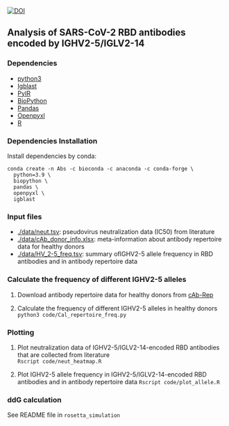 [![DOI](https://zenodo.org/badge/492647805.svg)](https://zenodo.org/badge/latestdoi/492647805)

## Analysis of SARS-CoV-2 RBD antibodies encoded by IGHV2-5/IGLV2-14

### Dependencies
* [python3](https://www.python.org/downloads/)
* [Igblast](https://github.com/ncbi/igblast)
* [PyIR](https://github.com/crowelab/PyIR)
* [BioPython](https://github.com/biopython/biopython)
* [Pandas](https://pandas.pydata.org/)
* [Openpyxl](https://openpyxl.readthedocs.io/en/stable/)
* [R](https://www.r-project.org/)

### Dependencies Installation
Install dependencies by conda:

```
conda create -n Abs -c bioconda -c anaconda -c conda-forge \
  python=3.9 \
  biopython \
  pandas \
  openpyxl \
  igblast
```

### Input files
* [./data/neut.tsv](./data/neut.tsv): pseudovirus neutralization data (IC50) from literature
* [./data/cAb_donor_info.xlsx](./data/cAb_donor_info.xlsx): meta-information about antibody repertoire data for healthy donors
* [./data/HV_2-5_freq.tsv](./data/HV_2-5_freq.tsv): summary ofIGHV2-5 allele frequency in RBD antibodies and in antibody repertoire data 

### Calculate the frequency of different IGHV2-5 alleles

1. Download antibody repertoire data for healthy donors from [cAb-Rep](https://www.frontiersin.org/articles/10.3389/fimmu.2019.02365/full)

2. Calculate the frequency of different IGHV2-5 alleles in healthy donors   
``python3 code/Cal_repertoire_freq.py``

### Plotting

1. Plot neutralization data of IGHV2-5/IGLV2-14-encoded RBD antibodies that are collected from literature   
``Rscript code/neut_heatmap.R``

2. Plot IGHV2-5 allele frequency in IGHV2-5/IGLV2-14-encoded RBD antibodies and in antibody repertoire data
``Rscript code/plot_allele.R``

### ddG calculation

See README file in ``rosetta_simulation``
